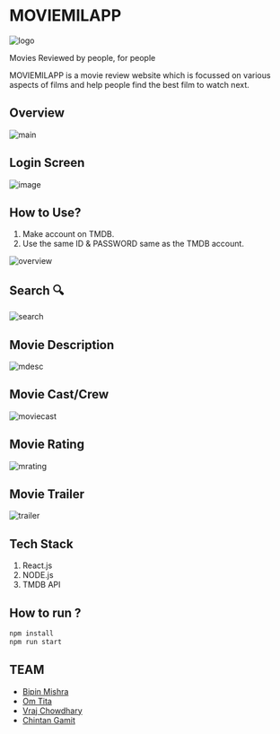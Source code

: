 # **MOVIEMILAPP**

![logo](https://user-images.githubusercontent.com/91055777/136216509-885f6bca-fbf3-4875-aaba-e41ef9fcd59c.png)

Movies Reviewed by people, for people

MOVIEMILAPP is a movie review website which is focussed on various aspects of films and help people find the best film to watch next.

## Overview

![main](https://user-images.githubusercontent.com/91055777/136219211-f9007dba-faa5-40d5-a156-1e3a23c58ac9.jpeg)

## Login Screen
![image](https://user-images.githubusercontent.com/91055777/136220426-7a59e194-0b99-427c-9ad6-3872d2755710.png)


## How to Use?

1. Make account on TMDB.
2. Use the same ID & PASSWORD same as the TMDB account.

![overview](https://user-images.githubusercontent.com/91055777/136218393-d47ec4d8-b246-4a3e-8bff-99b9e49cc227.jpeg)

## Search 🔍

![search](https://user-images.githubusercontent.com/91055777/136220148-d41bb09c-2e6f-472e-85f7-ca15efa8c17c.jpeg)

## Movie Description

![mdesc](https://user-images.githubusercontent.com/91055777/136220786-ece1e037-38f5-48df-8595-5e0954503889.jpeg)

## Movie Cast/Crew

![moviecast](https://user-images.githubusercontent.com/91055777/136220845-11201b2f-5231-49b1-97f1-e487a73b239a.jpeg)

## Movie Rating

![mrating](https://user-images.githubusercontent.com/91055777/136220907-19e38b19-d426-4012-aa4c-b6acb859f855.jpeg)

## Movie Trailer

![trailer](https://user-images.githubusercontent.com/84272601/136388101-d11eb50c-5799-4698-99ce-97fcf6cfef17.png)


## Tech Stack

1. React.js
2. NODE.js
3. TMDB API

## How to run ?

```sh
npm install
npm run start
```

## TEAM

* [Bipin Mishra](https://github.com/bipin-mishra1)
* [Om Tita](https://github.com/imom29)
* [Vraj Chowdhary](https://github.com/EtherealVJ)
* [Chintan Gamit](https://github.com/CHINTAN1923)









